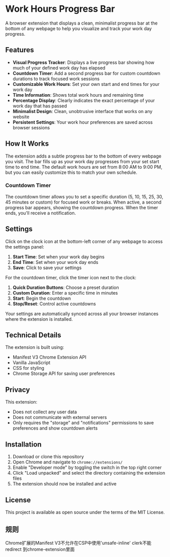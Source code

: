 # Work Hours Progress Bar

A browser extension that displays a clean, minimalist progress bar at the bottom of any webpage to help you visualize and track your work day progress.

## Features

- **Visual Progress Tracker**: Displays a live progress bar showing how much of your defined work day has elapsed
- **Countdown Timer**: Add a second progress bar for custom countdown durations to track focused work sessions
- **Customizable Work Hours**: Set your own start and end times for your work day
- **Time Information**: Shows total work hours and remaining time
- **Percentage Display**: Clearly indicates the exact percentage of your work day that has passed
- **Minimalist Design**: Clean, unobtrusive interface that works on any website
- **Persistent Settings**: Your work hour preferences are saved across browser sessions

## How It Works

The extension adds a subtle progress bar to the bottom of every webpage you visit. The bar fills up as your work day progresses from your set start time to end time. The default work hours are set from 8:00 AM to 9:00 PM, but you can easily customize this to match your own schedule.

### Countdown Timer

The countdown timer allows you to set a specific duration (5, 10, 15, 25, 30, 45 minutes or custom) for focused work or breaks. When active, a second progress bar appears, showing the countdown progress. When the timer ends, you'll receive a notification.

## Settings

Click on the clock icon at the bottom-left corner of any webpage to access the settings panel:

1. **Start Time**: Set when your work day begins
2. **End Time**: Set when your work day ends
3. **Save**: Click to save your settings

For the countdown timer, click the timer icon next to the clock:

1. **Quick Duration Buttons**: Choose a preset duration
2. **Custom Duration**: Enter a specific time in minutes
3. **Start**: Begin the countdown
4. **Stop/Reset**: Control active countdowns

Your settings are automatically synced across all your browser instances where the extension is installed.

## Technical Details

The extension is built using:
- Manifest V3 Chrome Extension API
- Vanilla JavaScript
- CSS for styling
- Chrome Storage API for saving user preferences

## Privacy

This extension:
- Does not collect any user data
- Does not communicate with external servers
- Only requires the "storage" and "notifications" permissions to save preferences and show countdown alerts

## Installation

1. Download or clone this repository
2. Open Chrome and navigate to `chrome://extensions/`
3. Enable "Developer mode" by toggling the switch in the top right corner
4. Click "Load unpacked" and select the directory containing the extension files
5. The extension should now be installed and active

## License

This project is available as open source under the terms of the MIT License.

## 规则
Chrome扩展的Manifest V3不允许在CSP中使用'unsafe-inline'
clerk不能redirect 到chrome-extension里面